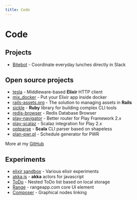 ```yaml
---
title: Code
---
```


# Code

## Projects
* [Bitebot](https://bitebot.io) - Coordinate everyday lunches directly in Slack

## Open source projects

* [tesla](http://github.com/monterail/tesla) - Middleware-based **Elixir** HTTP client
* [mix_docker](http://github.com/recruitee/mix_docker) - Put your Elixir app inside docker
* [rails-assets.org](http://rails-assets.org) - The solution to managing assets in **Rails**
* [sickle](http://github.com/teamon/sickle) - **Ruby** library for building complex CLI tools
* [redis-browser](http://github.com/monterail/redis-browser) - Redis Database Browser
* [play-navigator](http://github.com/teamon/play-navigator) - Better router for Play Framework 2.x
* [play-scalaz](http://github.com/teamon/play-scalaz) - Scalaz integration for Play 2.x
* [optparse](http://github.com/teamon/optparse) - **Scala** CLI parser based on shapeless
* [plan-pwr.pl](http://github.com/teamon/plan-pwr.pl) - Schedule generator for PWR

More at my [GitHub](https://github.com/teamon)

## Experiments

* [elixir sandbox](http://github.com/teamon/sandbox) - Various elixir experiments
* [akka.js](http://github.com/teamon/akka.js) - **akka** actors for javascript
* [ToDo](/proto/todo/) - Nested ToDo list based on local storage
* [Range](/proto/range/) - rangeapp.com core UI element
* [Composer](/proto/composer/) - Graphical nodes linking
